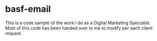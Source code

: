 # basf-email

This is a code sample of the work I do as a Digital Marketing Specialist. Most of this code has been handed over to me to modify per each client request.

